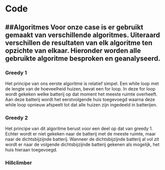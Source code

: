 # Code
##Algoritmes
Voor onze case is er gebruikt gemaakt van verschillende algoritmes. Uiteraard
verschillen de resultaten van elk algoritme ten opzichte van elkaar.
Hieronder worden alle gebruikte algoritme besproken en geanalyseerd.
---
### Greedy 1
Het principe van ons eerste algoritme is relatief simpel. Een while loop
met de lengte van de hoeveelheid huizen, bevat een for loop. In deze for loop
wordt gekeken welke batterij op dat moment het meeste ruimte overheeft.
Aan deze batterij wordt het eerstvolgende huis toegevoegd waarna deze while loop
opnieuw afspeelt tot dat alle huizen zijn ingedeeld in batterijen.

### Greedy 2
Het principe van dit algoritme berust voor een deel op dat van greedy 1.
Echter wordt er niet gekeken naar de batterij met de meeste ruimte, maar naar
de dichtsbijzijnde batterij. Wanneer de dichtsbijzijnde batterij al vol zit  
wordt er naar de volgende dichtsbijzijnde batterij gekenen als mogelijk,
het huis hieraan toegevoegd.

### Hillclimber
